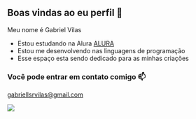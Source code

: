## Boas vindas ao eu perfil 👋

Meu nome é Gabriel Vilas  

- Estou estudando na Alura [ALURA](https://www.alura.cm.br)
- Estou me desenvolvendo nas linguagens de programação
- Esse espaço esta sendo dedicado para as minhas criações

### Você pode entrar em contato comigo 📫
gabriellsrvilas@gmail.com

![](https://media.tenor.com/VmxCjy966YwAAAAM/the-wok-the-rock.gif)

